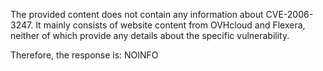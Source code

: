 The provided content does not contain any information about CVE-2006-3247. It mainly consists of website content from OVHcloud and Flexera, neither of which provide any details about the specific vulnerability.

Therefore, the response is: NOINFO